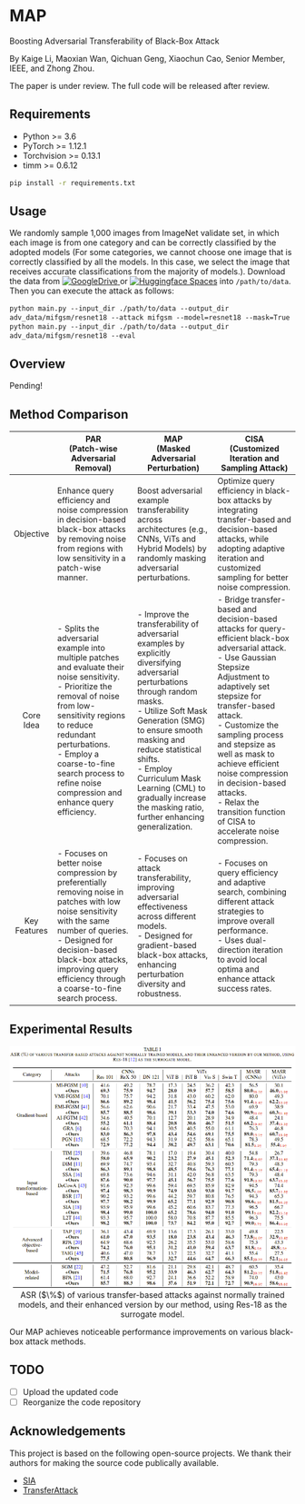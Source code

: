 # MAP
Boosting Adversarial Transferability of Black-Box Attack

By Kaige Li, Maoxian Wan, Qichuan Geng, Xiaochun Cao, Senior Member, IEEE, and Zhong Zhou. 

The paper is under review. The full code will be released after review.


## Requirements
+ Python >= 3.6
+ PyTorch >= 1.12.1
+ Torchvision >= 0.13.1
+ timm >= 0.6.12

```bash
pip install -r requirements.txt
```


## Usage
We randomly sample 1,000 images from ImageNet validate set, in which each image is from one category and can be correctly classified by the adopted models (For some categories, we cannot choose one image that is correctly classified by all the models. In this case, we select the image that receives accurate classifications from the majority of models.). Download the data from [![GoogleDrive](https://img.shields.io/badge/GoogleDrive-space-blue)
](https://drive.google.com/file/d/1d-_PKYi3MBDPtJV4rfMCCtmsE0oWX7ZB/view?usp=sharing) or [![Huggingface Spaces](https://img.shields.io/badge/%F0%9F%A4%97%20Hugging%20Face-Spaces-blue)](https://huggingface.co/datasets/Trustworthy-AI-Group/TransferAttack/blob/main/data.zip) into `/path/to/data`. Then you can execute the attack as follows:

```
python main.py --input_dir ./path/to/data --output_dir adv_data/mifgsm/resnet18 --attack mifgsm --model=resnet18 --mask=True
python main.py --input_dir ./path/to/data --output_dir adv_data/mifgsm/resnet18 --eval
```

## Overview

Pending!

## Method Comparison

|              |                                                                                                                               PAR <br> (Patch-wise Adversarial Removal)                                                                                                                               |                                                                                                                                       MAP <br> (Masked Adversarial Perturbation)                                                                                                                                      |                                                                                        CISA <br> (Customized Iteration and Sampling Attack)                                                                                        |
|:------------:|------------------------------------------------------------------------------------------------------------------------------------------------------------------------------------------------------------------------------------------------------------------------------------------------|----------------------------------------------------------------------------------------------------------------------------------------------------------------------------------------------------------------------------------------------------------------------------------------------------------------|-----------------------------------------------------------------------------------------------------------------------------------------------------------------------------------------------------------------------------|
|   Objective  | Enhance query efficiency and noise compression in decision-based black-box attacks by removing noise from regions with low sensitivity in a patch-wise manner.                                                                                                                                                                         | Boost adversarial example transferability across architectures (e.g., CNNs, ViTs and Hybrid Models) by randomly masking adversarial perturbations.                                                                                                                                                                                   | Optimize query efficiency in black-box attacks by integrating transfer-based and decision-based attacks, while adopting adaptive iteration and customized sampling for better noise compression.                                                                                         |
|   Core Idea  | - Splits the adversarial example into multiple patches and evaluate their noise sensitivity.<br>- Prioritize the removal of noise from low-sensitivity regions to reduce redundant perturbations. <br>- Employ a coarse-to-fine search process to refine noise compression and enhance query efficiency. | - Improve the transferability of adversarial examples by explicitly diversifying adversarial perturbations through random masks.<br>- Utilize Soft Mask Generation (SMG) to ensure smooth masking and reduce statistical shifts.<br> - Employ Curriculum Mask Learning (CML) to gradually increase the masking ratio, further enhancing generalization. | - Bridge transfer-based and decision-based attacks for query-efficient black-box adversarial attack.<br>- Use Gaussian Stepsize Adjustment to adaptively set stepsize for transfer-based attack.<br>- Customize the sampling process and stepsize as well as mask to achieve efficient noise compression in decision-based attacks. <br>- Relax the transition function of CISA to accelerate noise compression.|
| Key Features | - Focuses on better noise compression by preferentially removing noise in patches with low noise sensitivity with the same number of queries.<br>- Designed for decision-based black-box attacks, improving query efficiency through a coarse-to-fine search process.                                                                                                 | - Focuses on attack transferability, improving adversarial effectiveness across different models.<br>- Designed for gradient-based black-box attacks, enhancing perturbation diversity and robustness.                                                                                                             | - Focuses on query efficiency and adaptive search, combining different attack strategies to improve overall performance.<br>- Uses dual-direction iteration to avoid local optima and enhance attack success rates.             |

## Experimental Results

<p align="center">
  <img src="figs/results.png" alt="results-of-our-method" width="800"/></br>
  <span align="center">ASR ($\%$) of various transfer-based attacks against normally trained models, and their enhanced version by our method, using Res-18 as the surrogate model. </span> 
</p>
Our MAP achieves noticeable performance improvements on various black-box attack methods.



## TODO
- [ ] Upload the updated code
- [ ] Reorganize the code repository

## Acknowledgements

This project is based on the following open-source projects. We thank their
authors for making the source code publically available.

* [SIA](https://github.com/xiaosen-wang/SIT)
* [TransferAttack](https://github.com/Trustworthy-AI-Group/TransferAttack)
